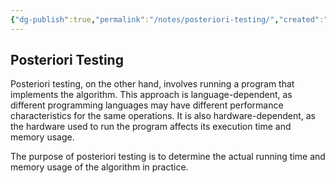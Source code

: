 ```yaml
---
{"dg-publish":true,"permalink":"/notes/posteriori-testing/","created":"2024-06-17T17:59:36.051-04:00","updated":"2024-06-17T18:00:03.939-04:00"}
---
```



## Posteriori Testing
Posteriori testing, on the other hand, involves running a program that implements the algorithm. This approach is language-dependent, as different programming languages may have different performance characteristics for the same operations. It is also hardware-dependent, as the hardware used to run the program affects its execution time and memory usage.

The purpose of posteriori testing is to determine the actual running time and memory usage of the algorithm in practice.